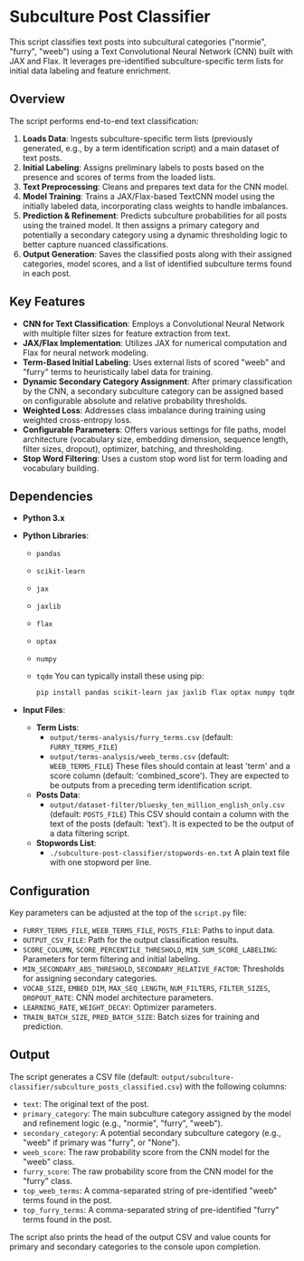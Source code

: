 # Subculture Post Classifier

This script classifies text posts into subcultural categories ("normie", "furry", "weeb") using a Text Convolutional Neural Network (CNN) built with JAX and Flax. It leverages pre-identified subculture-specific term lists for initial data labeling and feature enrichment.

## Overview

The script performs end-to-end text classification:

1. **Loads Data**: Ingests subculture-specific term lists (previously generated, e.g., by a term identification script) and a main dataset of text posts.
2. **Initial Labeling**: Assigns preliminary labels to posts based on the presence and scores of terms from the loaded lists.
3. **Text Preprocessing**: Cleans and prepares text data for the CNN model.
4. **Model Training**: Trains a JAX/Flax-based TextCNN model using the initially labeled data, incorporating class weights to handle imbalances.
5. **Prediction & Refinement**: Predicts subculture probabilities for all posts using the trained model. It then assigns a primary category and potentially a secondary category using a dynamic thresholding logic to better capture nuanced classifications.
6. **Output Generation**: Saves the classified posts along with their assigned categories, model scores, and a list of identified subculture terms found in each post.

## Key Features

* **CNN for Text Classification**: Employs a Convolutional Neural Network with multiple filter sizes for feature extraction from text.
* **JAX/Flax Implementation**: Utilizes JAX for numerical computation and Flax for neural network modeling.
* **Term-Based Initial Labeling**: Uses external lists of scored "weeb" and "furry" terms to heuristically label data for training.
* **Dynamic Secondary Category Assignment**: After primary classification by the CNN, a secondary subculture category can be assigned based on configurable absolute and relative probability thresholds.
* **Weighted Loss**: Addresses class imbalance during training using weighted cross-entropy loss.
* **Configurable Parameters**: Offers various settings for file paths, model architecture (vocabulary size, embedding dimension, sequence length, filter sizes, dropout), optimizer, batching, and thresholding.
* **Stop Word Filtering**: Uses a custom stop word list for term loading and vocabulary building.

## Dependencies

* **Python 3.x**
* **Python Libraries**:
  * `pandas`
  * `scikit-learn`
  * `jax`
  * `jaxlib`
  * `flax`
  * `optax`
  * `numpy`
  * `tqdm`
    You can typically install these using pip:

    ```bash
    pip install pandas scikit-learn jax jaxlib flax optax numpy tqdm
    ```

* **Input Files**:
  * **Term Lists**:
    * `output/terms-analysis/furry_terms.csv` (default: `FURRY_TERMS_FILE`)
    * `output/terms-analysis/weeb_terms.csv` (default: `WEEB_TERMS_FILE`)
        These files should contain at least 'term' and a score column (default: 'combined_score'). They are expected to be outputs from a preceding term identification script.
  * **Posts Data**:
    * `output/dataset-filter/bluesky_ten_million_english_only.csv` (default: `POSTS_FILE`)
        This CSV should contain a column with the text of the posts (default: 'text'). It is expected to be the output of a data filtering script.
  * **Stopwords List**:
    * `./subculture-post-classifier/stopwords-en.txt`
        A plain text file with one stopword per line.

## Configuration

Key parameters can be adjusted at the top of the `script.py` file:

* `FURRY_TERMS_FILE`, `WEEB_TERMS_FILE`, `POSTS_FILE`: Paths to input data.
* `OUTPUT_CSV_FILE`: Path for the output classification results.
* `SCORE_COLUMN`, `SCORE_PERCENTILE_THRESHOLD`, `MIN_SUM_SCORE_LABELING`: Parameters for term filtering and initial labeling.
* `MIN_SECONDARY_ABS_THRESHOLD`, `SECONDARY_RELATIVE_FACTOR`: Thresholds for assigning secondary categories.
* `VOCAB_SIZE`, `EMBED_DIM`, `MAX_SEQ_LENGTH`, `NUM_FILTERS`, `FILTER_SIZES`, `DROPOUT_RATE`: CNN model architecture parameters.
* `LEARNING_RATE`, `WEIGHT_DECAY`: Optimizer parameters.
* `TRAIN_BATCH_SIZE`, `PRED_BATCH_SIZE`: Batch sizes for training and prediction.

## Output

The script generates a CSV file (default: `output/subculture-classifier/subculture_posts_classified.csv`) with the following columns:

* `text`: The original text of the post.
* `primary_category`: The main subculture category assigned by the model and refinement logic (e.g., "normie", "furry", "weeb").
* `secondary_category`: A potential secondary subculture category (e.g., "weeb" if primary was "furry", or "None").
* `weeb_score`: The raw probability score from the CNN model for the "weeb" class.
* `furry_score`: The raw probability score from the CNN model for the "furry" class.
* `top_weeb_terms`: A comma-separated string of pre-identified "weeb" terms found in the post.
* `top_furry_terms`: A comma-separated string of pre-identified "furry" terms found in the post.

The script also prints the head of the output CSV and value counts for primary and secondary categories to the console upon completion.
